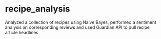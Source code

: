 # recipe_analysis
Analyzed a collection of recipes using Naive Bayes, performed a sentiment analysis on corresponding reviews and used Guardian API to pull recipe article headlines
